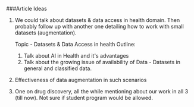 ###Article Ideas

1. We could talk about datasets & data access in health domain. Then probably follow up with another one detailing how to work with small datasets (augmentation).

	Topic - Datasets & Data Access in health 
	Outline:
	1. Talk about AI in Health and it's advantages
	2. Talk about the growing issue of availability of Data - Datasets in general and classified data.

2. Effectiveness of data augmentation in such scenarios

3. One on drug discovery, all the while mentioning about our work in all 3 (till now). Not sure if student program would be allowed.